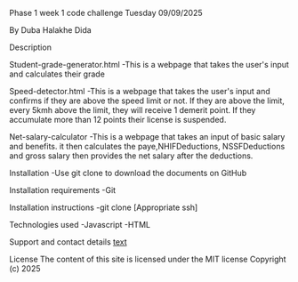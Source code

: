 Phase 1 week 1 code challenge
Tuesday 09/09/2025

By Duba Halakhe Dida

Description

Student-grade-generator.html
-This is a webpage that takes the user's input and calculates their grade

Speed-detector.html
-This is a webpage that takes the user's input and confirms if they are above the speed limit or not.
If they are above the limit, every 5kmh above the limit, they will receive 1 demerit point.
If they accumulate more than 12 points their license is suspended.

Net-salary-calculator
-This is a webpage that takes an input of basic salary and benefits. it then calculates the paye,NHIFDeductions, NSSFDeductions and gross salary then provides the net salary after the deductions.


Installation
-Use git clone to download the documents on GitHub

Installation requirements
-Git

Installation instructions
-git clone [Appropriate ssh]

Technologies used
-Javascript
-HTML

Support and contact details
[text](https://github.com/Dubahd)

License
The content of this site is licensed under the MIT license
Copyright (c) 2025